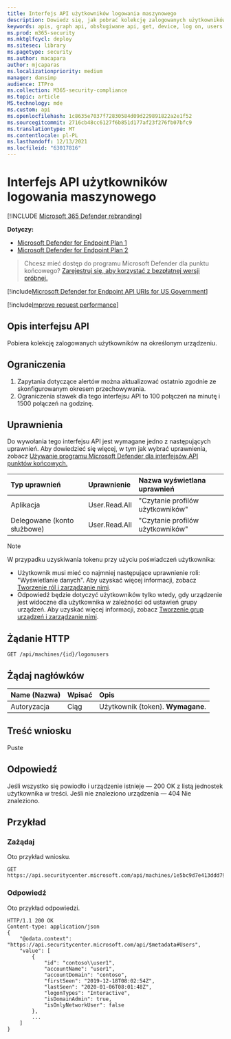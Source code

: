 ```yaml
---
title: Interfejs API użytkowników logowania maszynowego
description: Dowiedz się, jak pobrać kolekcję zalogowanych użytkowników na urządzeniu za pomocą interfejsu API Uzyskaj użytkowników logowania maszynowego w programie Microsoft Defender for Endpoint.
keywords: apis, graph api, obsługiwane api, get, device, log on, users
ms.prod: m365-security
ms.mktglfcycl: deploy
ms.sitesec: library
ms.pagetype: security
ms.author: macapara
author: mjcaparas
ms.localizationpriority: medium
manager: dansimp
audience: ITPro
ms.collection: M365-security-compliance
ms.topic: article
MS.technology: mde
ms.custom: api
ms.openlocfilehash: 1c8635e7037f72830584d09d229891822a2e1f52
ms.sourcegitcommit: 2716cb48cc6127f6b851d177af23f276fb07bfc9
ms.translationtype: MT
ms.contentlocale: pl-PL
ms.lasthandoff: 12/13/2021
ms.locfileid: "63017816"
---
```

# <a name="get-machine-logon-users-api"></a>Interfejs API użytkowników logowania maszynowego

[!INCLUDE [Microsoft 365 Defender rebranding](../../includes/microsoft-defender.md)]


**Dotyczy:** 
- [Microsoft Defender for Endpoint Plan 1](https://go.microsoft.com/fwlink/?linkid=2154037)
- [Microsoft Defender for Endpoint Plan 2](https://go.microsoft.com/fwlink/?linkid=2154037)

> Chcesz mieć dostęp do programu Microsoft Defender dla punktu końcowego? [Zarejestruj się, aby korzystać z bezpłatnej wersji próbnej.](https://signup.microsoft.com/create-account/signup?products=7f379fee-c4f9-4278-b0a1-e4c8c2fcdf7e&ru=https://aka.ms/MDEp2OpenTrial?ocid=docs-wdatp-exposedapis-abovefoldlink)

[!include[Microsoft Defender for Endpoint API URIs for US Government](../../includes/microsoft-defender-api-usgov.md)]

[!include[Improve request performance](../../includes/improve-request-performance.md)]


## <a name="api-description"></a>Opis interfejsu API
Pobiera kolekcję zalogowanych użytkowników na określonym urządzeniu.

## <a name="limitations"></a>Ograniczenia
1. Zapytania dotyczące alertów można aktualizować ostatnio zgodnie ze skonfigurowanym okresem przechowywania.
2. Ograniczenia stawek dla tego interfejsu API to 100 połączeń na minutę i 1500 połączeń na godzinę.

## <a name="permissions"></a>Uprawnienia

Do wywołania tego interfejsu API jest wymagane jedno z następujących uprawnień. Aby dowiedzieć się więcej, w tym jak wybrać uprawnienia, zobacz [Używanie programu Microsoft Defender dla interfejsów API punktów końcowych.](apis-intro.md)

Typ uprawnień|Uprawnienie|Nazwa wyświetlana uprawnień
:---|:---|:---
Aplikacja |User.Read.All |"Czytanie profilów użytkowników"
Delegowane (konto służbowe) | User.Read.All | "Czytanie profilów użytkowników"

> [!NOTE]
> W przypadku uzyskiwania tokenu przy użyciu poświadczeń użytkownika:
>
> - Użytkownik musi mieć co najmniej następujące uprawnienie roli: "Wyświetlanie danych". Aby uzyskać więcej informacji, zobacz [Tworzenie ról i zarządzanie nimi](user-roles.md).
> - Odpowiedź będzie dotyczyć użytkowników tylko wtedy, gdy urządzenie jest widoczne dla użytkownika w zależności od ustawień grupy urządzeń. Aby uzyskać więcej informacji, zobacz [Tworzenie grup urządzeń i zarządzanie nimi](machine-groups.md).

## <a name="http-request"></a>Żądanie HTTP

```http
GET /api/machines/{id}/logonusers
```

## <a name="request-headers"></a>Żądaj nagłówków

Name (Nazwa)|Wpisać|Opis
:---|:---|:---
Autoryzacja | Ciąg | Użytkownik {token}. **Wymagane**.

## <a name="request-body"></a>Treść wniosku

Puste

## <a name="response"></a>Odpowiedź

Jeśli wszystko się powiodło i urządzenie istnieje — 200 OK z listą jednostek użytkownika w treści.[](user.md) Jeśli nie znaleziono urządzenia — 404 Nie znaleziono.

## <a name="example"></a>Przykład

### <a name="request"></a>Zażądaj

Oto przykład wniosku.

```http
GET https://api.securitycenter.microsoft.com/api/machines/1e5bc9d7e413ddd7902c2932e418702b84d0cc07/logonusers
```

### <a name="response"></a>Odpowiedź

Oto przykład odpowiedzi.

```http
HTTP/1.1 200 OK
Content-type: application/json
{
    "@odata.context": "https://api.securitycenter.microsoft.com/api/$metadata#Users",
    "value": [
        {
            "id": "contoso\\user1",
            "accountName": "user1",
            "accountDomain": "contoso",
            "firstSeen": "2019-12-18T08:02:54Z",
            "lastSeen": "2020-01-06T08:01:48Z",
            "logonTypes": "Interactive",
            "isDomainAdmin": true,
            "isOnlyNetworkUser": false
        },
        ...
    ]
}
```
